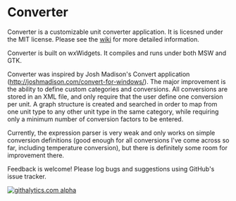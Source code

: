 Converter
=========

Converter is a customizable unit converter application.  It is licesned under the MIT license.  Please see the [wiki](https://github.com/KerryL/Converter/wiki/Home) for more detailed information.

Converter is built on wxWidgets.  It compiles and runs under both MSW and GTK.

Converter was inspired by Josh Madison's Convert application (http://joshmadison.com/convert-for-windows/).  The major improvement is the ability to define custom categories and conversions.  All conversions are stored in an XML file, and only require that the user define one conversion per unit.  A graph structure is created and searched in order to map from one unit type to any other unit type in the same category, while requiring only a minimum number of conversion factors to be entered.

Currently, the expression parser is very weak and only works on simple conversion definitions (good enough for all conversions I've come across so far, including temperature conversion), but there is definitely some room for improvement there.

Feedback is welcome!  Please log bugs and suggestions using GitHub's issue tracker.

[![githalytics.com alpha](https://cruel-carlota.pagodabox.com/0fd4886340510dbe655700f724e6a41f "githalytics.com")](http://githalytics.com/KerryL/Converter)

